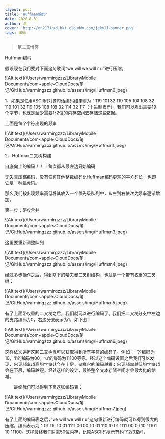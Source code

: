 ```yaml
---
layout: post
title: 'Huffman编码'
date: 2020-8-31
author: 温
cover: 'http://on2171g4d.bkt.clouddn.com/jekyll-banner.png'
tags: 编码
---
```


>第二篇博客

Huffman编码

假设现在我们要对下面这句歌词“we will we will r u”进行压缩。

![Alt text](/Users/warmingzzz/Library/Mobile Documents/com~apple~CloudDocs/笔记/GitHub/warmingzzz.github.io/assets/img/Huffman0.jpeg)

1、如果是使用ASCII码对这句话编码结果则为：119 101 32 119 105 108 108 32 119 101 32 119 105 108 108 32 114 32 117（十进制表示）。我们可以看出需要19个字节，也就是至少需要152位的内存空间去存储这些数据。

上面是每个字符出现的频率 

![Alt text](/Users/warmingzzz/Library/Mobile Documents/com~apple~CloudDocs/笔记/GitHub/warmingzzz.github.io/assets/img/Huffman1.jpeg)

2、Huffman二叉树构建

自底向上的编码！！！每次都从最左边开始编码

无失真压缩编码，没有任何其他整数编码比Huffman编码更短的平均码长，也即它是一种最优码。

那么我们按出现频率高低将其放入一个优先级队列中，从左到右依次为频率逐渐增加。 

第一步：带权合并 



![Alt text](/Users/warmingzzz/Library/Mobile Documents/com~apple~CloudDocs/笔记/GitHub/warmingzzz.github.io/assets/img/Huffman3.jpeg)



这里要重新调整队列 

![Alt text](/Users/warmingzzz/Library/Mobile Documents/com~apple~CloudDocs/笔记/GitHub/warmingzzz.github.io/assets/img/Huffman4.jpeg)

经过多步操作之后，得到以下的哈夫曼二叉树结构，也就是一个带有权重的二叉树：



![Alt text](/Users/warmingzzz/Library/Mobile Documents/com~apple~CloudDocs/笔记/GitHub/warmingzzz.github.io/assets/img/Huffman5.jpeg)



有了上面带权重的二叉树之后，我们就可以进行编码了。我们把二叉树分支中左边的支路编码为0，右边分支表示为1，如下图：

![Alt text](/Users/warmingzzz/Library/Mobile Documents/com~apple~CloudDocs/笔记/GitHub/warmingzzz.github.io/assets/img/Huffman6.jpeg)

这样依次遍历这颗二叉树就可以获取得到所有字符的编码了。例如：‘ ’的编码为10，‘l’的编码为00，‘u’的编码为11100等等。经过这个编码设置之后我们可以发现，出现频率越高的字符越会在上层，这样它的编码越短；出现频率越低的字符越会在下层，编码越短。经过这样的设计，最终整个文本存储空间才会最大化的缩减。

　　最终我们可以得到下面这张编码表：



![Alt text](/Users/warmingzzz/Library/Mobile Documents/com~apple~CloudDocs/笔记/GitHub/warmingzzz.github.io/assets/img/Huffman7.jpeg)

有了上面的编码表之后，”we will we will r u”这句重新进行编码就可以得到很大的压缩，编码表示为：01 110 10 01 1111 00 00 10 01 110 10 01 1111 00 00 10 11101 10 11100。这样最终我们只需50位内存，比原ASCII码表示节约了2/3空间， 



